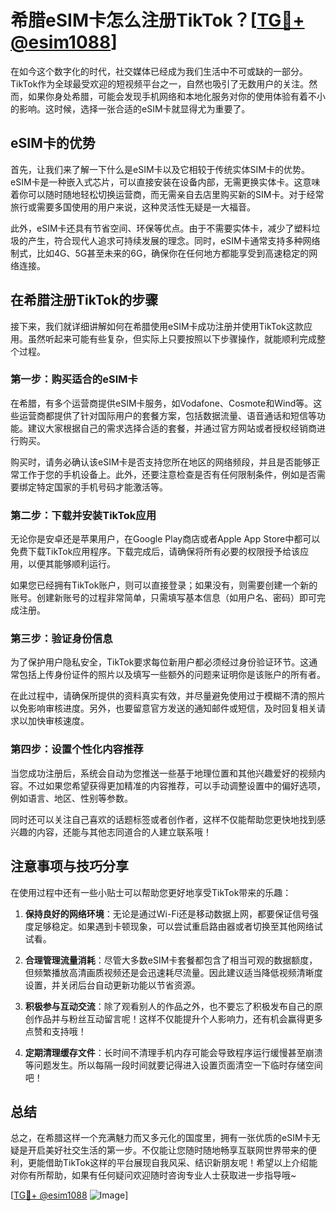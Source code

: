 # 希腊eSIM卡怎么注册TikTok？[[TG💪+ @esim1088](https://t.me/s/esim1088)]

在如今这个数字化的时代，社交媒体已经成为我们生活中不可或缺的一部分。TikTok作为全球最受欢迎的短视频平台之一，自然也吸引了无数用户的关注。然而，如果你身处希腊，可能会发现手机网络和本地化服务对你的使用体验有着不小的影响。这时候，选择一张合适的eSIM卡就显得尤为重要了。

## eSIM卡的优势

首先，让我们来了解一下什么是eSIM卡以及它相较于传统实体SIM卡的优势。eSIM卡是一种嵌入式芯片，可以直接安装在设备内部，无需更换实体卡。这意味着你可以随时随地轻松切换运营商，而无需亲自去店里购买新的SIM卡。对于经常旅行或需要多国使用的用户来说，这种灵活性无疑是一大福音。

此外，eSIM卡还具有节省空间、环保等优点。由于不需要实体卡，减少了塑料垃圾的产生，符合现代人追求可持续发展的理念。同时，eSIM卡通常支持多种网络制式，比如4G、5G甚至未来的6G，确保你在任何地方都能享受到高速稳定的网络连接。

## 在希腊注册TikTok的步骤

接下来，我们就详细讲解如何在希腊使用eSIM卡成功注册并使用TikTok这款应用。虽然听起来可能有些复杂，但实际上只要按照以下步骤操作，就能顺利完成整个过程。

### 第一步：购买适合的eSIM卡

在希腊，有多个运营商提供eSIM卡服务，如Vodafone、Cosmote和Wind等。这些运营商都提供了针对国际用户的套餐方案，包括数据流量、语音通话和短信等功能。建议大家根据自己的需求选择合适的套餐，并通过官方网站或者授权经销商进行购买。

购买时，请务必确认该eSIM卡是否支持您所在地区的网络频段，并且是否能够正常工作于您的手机设备上。此外，还要注意检查是否有任何限制条件，例如是否需要绑定特定国家的手机号码才能激活等。

### 第二步：下载并安装TikTok应用

无论你是安卓还是苹果用户，在Google Play商店或者Apple App Store中都可以免费下载TikTok应用程序。下载完成后，请确保将所有必要的权限授予给该应用，以便其能够顺利运行。

如果您已经拥有TikTok账户，则可以直接登录；如果没有，则需要创建一个新的账号。创建新账号的过程非常简单，只需填写基本信息（如用户名、密码）即可完成注册。

### 第三步：验证身份信息

为了保护用户隐私安全，TikTok要求每位新用户都必须经过身份验证环节。这通常包括上传身份证件的照片以及填写一些额外的问题来证明你是该账户的所有者。

在此过程中，请确保所提供的资料真实有效，并尽量避免使用过于模糊不清的照片以免影响审核进度。另外，也要留意官方发送的通知邮件或短信，及时回复相关请求以加快审核速度。

### 第四步：设置个性化内容推荐

当您成功注册后，系统会自动为您推送一些基于地理位置和其他兴趣爱好的视频内容。不过如果您希望获得更加精准的内容推荐，可以手动调整设置中的偏好选项，例如语言、地区、性别等参数。

同时还可以关注自己喜欢的话题标签或者创作者，这样不仅能帮助您更快地找到感兴趣的内容，还能与其他志同道合的人建立联系哦！

## 注意事项与技巧分享

在使用过程中还有一些小贴士可以帮助您更好地享受TikTok带来的乐趣：

1. **保持良好的网络环境**：无论是通过Wi-Fi还是移动数据上网，都要保证信号强度足够稳定。如果遇到卡顿现象，可以尝试重启路由器或者切换至其他网络试试看。

2. **合理管理流量消耗**：尽管大多数eSIM卡套餐都包含了相当可观的数据额度，但频繁播放高清画质视频还是会迅速耗尽流量。因此建议适当降低视频清晰度设置，并关闭后台自动更新功能以节省资源。

3. **积极参与互动交流**：除了观看别人的作品之外，也不要忘了积极发布自己的原创作品并与粉丝互动留言呢！这样不仅能提升个人影响力，还有机会赢得更多点赞和支持哦！

4. **定期清理缓存文件**：长时间不清理手机内存可能会导致程序运行缓慢甚至崩溃等问题发生。所以每隔一段时间就要记得进入设置页面清空一下临时存储空间吧！

## 总结

总之，在希腊这样一个充满魅力而又多元化的国度里，拥有一张优质的eSIM卡无疑是开启美好社交生活的第一步。不仅能让您随时随地畅享互联网世界带来的便利，更能借助TikTok这样的平台展现自我风采、结识新朋友呢！希望以上介绍能对你有所帮助，如果有任何疑问欢迎随时咨询专业人士获取进一步指导哦~

[[TG💪+ @esim1088](https://t.me/s/esim1088) ![Image](https://i.postimg.cc/4NQfJmqS/Snipaste-2025-05-13-00-14-12.png)]